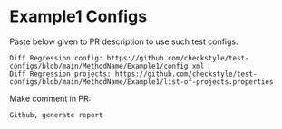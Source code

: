 # Example1 Configs
Paste below given to PR description to use such test configs:
```
Diff Regression config: https://github.com/checkstyle/test-configs/blob/main/MethodName/Example1/config.xml
Diff Regression projects: https://github.com/checkstyle/test-configs/blob/main/MethodName/Example1/list-of-projects.properties
```
Make comment in PR:
```
Github, generate report
```
